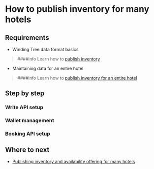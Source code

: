 # How to publish inventory for many hotels

## Requirements

- Winding Tree data format basics
> ####Info
> Learn how to [publish inventory](how-to-publish-inventory.md)
- Maintaining data for an entire hotel
> ####Info
> Learn how to [publish inventory for an entire hotel](how-to-publish-entire-hotel.md)

## Step by step

### Write API setup

### Wallet management

### Booking API setup

## Where to next

- [Publishing inventory and availability offering for many hotels](how-to-publish-many-hotels.md)
